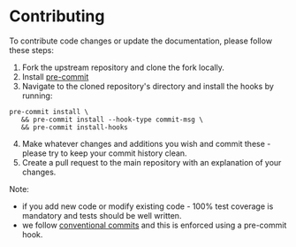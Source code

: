 # Contributing

To contribute code changes or update the documentation, please follow these steps:

1. Fork the upstream repository and clone the fork locally.
2. Install [pre-commit](https://pre-commit.com/)
3. Navigate to the cloned repository's directory and install the hooks by running:

```shell
pre-commit install \
   && pre-commit install --hook-type commit-msg \
   && pre-commit install-hooks
```

4. Make whatever changes and additions you wish and commit these - please try to keep your commit history clean.
5. Create a pull request to the main repository with an explanation of your changes.

Note:

- if you add new code or modify existing code - 100% test coverage is mandatory and tests should be well written.
- we follow [conventional commits](https://www.conventionalcommits.org/en/v1.0.0/) and this is enforced using a pre-commit hook.
